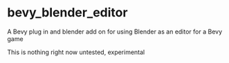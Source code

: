# bevy_blender_editor
A Bevy plug in and blender add on for using Blender as an editor for a Bevy game

This is nothing right now untested, experimental
